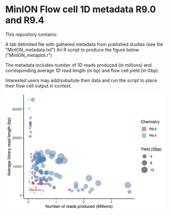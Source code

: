 # MinION Flow cell 1D metadata R9.0 and R9.4 

This repository contains:

A tab delimited file with gathered metadata from published studies (see file "MinION_metadata.txt")
An R script to produce the figure below ("MinION_metaplot.r")

The metadata includes number of 1D reads produced (in millions) and corresponding average 1D read length (in bp) and flow cell yield (in Gbp).

Interested users may add/subsitute their data and run the script to place their flow cell output in context.

![Screenshot](MinION_metaplot.png)
